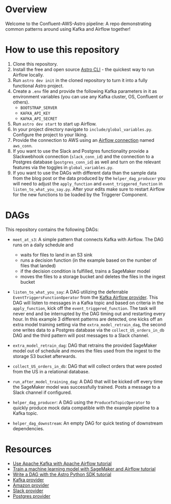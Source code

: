 Overview
========

Welcome to the Confluent-AWS-Astro pipeline: A repo demonstrating common patterns around using Kafka and Airflow together!

How to use this repository
==========

1. Clone this repository.
2. Install the free and open source [Astro CLI](https://docs.astronomer.io/astro/cli/install-cli) - the quickest way to run Airflow locally.
3. Run `astro dev init` in the cloned repository to turn it into a fully functional Astro project.
4. Create a `.env` file and provide the following Kafka parameters in it as environment variables (you can use any Kafka cluster, OS, Confluent or others). 
    -  `BOOTSTRAP_SERVER`
    -  `KAFKA_API_KEY`
    -  `KAFKA_API_SECRET`
5. Run `astro dev start` to start up Airflow.
6. In your project directory navigate to `include/global_variables.py`. Configure the project to your liking.
7. Provide the connection to AWS using an [Airflow connection](https://docs.astronomer.io/learn/connections) named `aws_conn`.
8. If you want to use the Slack and Postgres functionality provide a Slackwebhook connection (`slack_conn_id`) and the connection to a Postgres database (`postgres_conn_id`) as well and turn on the relevant features via the toggles in `global_variables.py`.
9. If you want to use the DAGs with different data than the sample data from the blog post or the data produced by the `helper_dag_producer` you will need to adjust the `apply_function` and `event_triggered_function` in `listen_to_what_you_say.py`. After your edits make sure to restart Airflow for the new functions to be loaded by the Triggerer Component.


DAGs
================

This repository contains the following DAGs:

- `meet_at_s3`: A simple pattern that connects Kafka with Airflow. The DAG runs on a daily schedule and 
    - waits for files to land in an S3 sink
    - runs a decision function (in the example based on the number of files that landed)
    - if the decision condition is fulfilled, trains a SageMaker model
    - moves the files to a storage bucket and deletes the files in the ingest bucket
- `listen_to_what_you_say`: A DAG utilizing the deferrable `EventTriggersFunctionOperator` from the [Kafka Airflow provider](https://github.com/astronomer/airflow-provider-kafka). This DAG will listen to messages in a Kafka topic and based on criteria in the `apply_function`, kick off the `event_triggered_function`. The task will never end and be interrupted by the DAG timing out and restarting every hour. In this example 3 different patterns are detected, one kicks off an extra model training setting via the `extra_model_retrain_dag`, the second one writes data to a Postgres database via the `collect_US_orders_in_db` DAG and the third pattern will post messages to a Slack channel. 

- `extra_model_retrain_dag`: DAG that retrains the provided SageMaker model out of schedule and moves the files used from the ingest to the storage S3 bucket afterwards.
- `collect_US_orders_in_db`: DAG that will collect orders that were posted from the US in a relational database.
- `run_after_model_training_dag`: A DAG that will be kicked off every time the SageMaker model was successfully trained. Posts a message to a Slack channel if configured.

- `helper_dag_producer`: A DAG using the `ProduceToTopicOperator` to quickly produce mock data compatible with the example pipeline to a Kafka topic.
- `helper_dag_downstream`: An empty DAG for quick testing of downstream dependencies.

Resources
=========
- [Use Apache Kafka with Apache Airflow tutorial](https://docs.astronomer.io/learn/airflow-kafka)
- [Train a machine learning model with SageMaker and Airflow tutorial](https://docs.astronomer.io/learn/airflow-sagemaker) 
- [Write a DAG with the Astro Python SDK tutorial](https://docs.astronomer.io/learn/astro-python-sdk)
- [Kafka provider](https://github.com/astronomer/airflow-provider-kafka)
- [Amazon provider](https://registry.astronomer.io/providers/amazon)
- [Slack provider](https://registry.astronomer.io/providers/slack)
- [Postgres provider](https://registry.astronomer.io/providers/postgres)